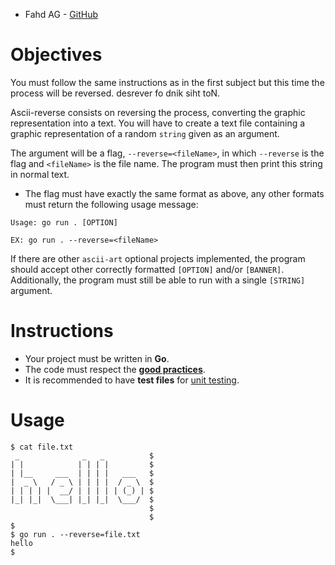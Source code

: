 - Fahd AG - [GitHub](https://github.com/fahdaguenouz)

# Objectives

You must follow the same instructions as in the first subject but this time the process will be reversed. desrever fo dnik siht toN.

Ascii-reverse consists on reversing the process, converting the graphic representation into a text. You will have to create a text file containing a graphic representation of a random `string` given as an argument.

The argument will be a flag, `--reverse=<fileName>`, in which `--reverse` is the flag and `<fileName>` is the file name. The program must then print this string in normal text.

+ The flag must have exactly the same format as above, any other formats must return the following usage message:
```
Usage: go run . [OPTION]

EX: go run . --reverse=<fileName>
```

If there are other `ascii-art` optional projects implemented, the program should accept other correctly formatted `[OPTION]` and/or `[BANNER]`.
Additionally, the program must still be able to run with a single `[STRING]` argument.

# Instructions

+ Your project must be written in **Go**.
+ The code must respect the [**good practices**](https://github.com/01-edu/public/blob/master/subjects/good-practices/README.md).
+ It is recommended to have **test files** for [unit testing](https://go.dev/doc/tutorial/add-a-test).

# Usage

```
$ cat file.txt
 _              _   _          $
| |            | | | |         $
| |__     ___  | | | |   ___   $
|  _ \   / _ \ | | | |  / _ \  $
| | | | |  __/ | | | | | (_) | $
|_| |_|  \___| |_| |_|  \___/  $
                               $
                               $
$
$ go run . --reverse=file.txt
hello
$
```
